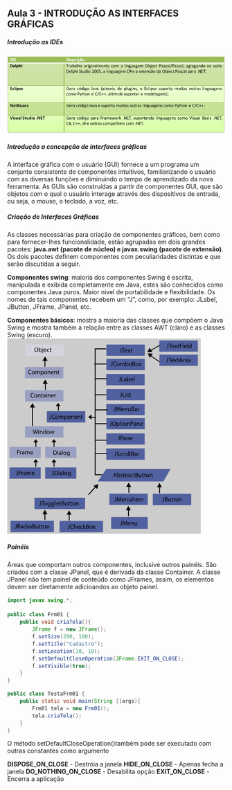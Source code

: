 ## Aula 3 - INTRODUÇÃO AS INTERFACES GRÁFICAS

##### Introdução as IDEs
![Introdução as IDEs](/media/Linguagem_de_Programacao-Java/Aula3/IntroducaoIDEs.png)

##### Introdução a concepção de interfaces gráficas
A interface gráfica com o usuário (GUI) fornece a um programa um conjunto consistente de componentes intuitivos, familiarizando o usuário com as diversas funções e diminuindo o tempo de aprendizado da nova ferramenta. As GUIs são construídas a partir de componentes GUI, que são objetos com o qual o usuário interage através dos dispositivos de entrada, ou seja, o mouse, o teclado, a voz, etc.

##### Criação de Interfaces Gráficas

As classes necessárias para criação de componentes gráficos, bem como para fornecer-lhes funcionalidade, estão agrupadas em dois grandes pacotes: **java.awt (pacote de núcleo) e javax.swing (pacote de extensão)**. Os dois pacotes definem componentes com peculiaridades distintas e que serão discutidas a seguir.

**Componentes swing**: maioria dos componentes Swing é escrita, manipulada e exibida completamente em Java, estes são conhecidos como componentes Java puros. Maior nível de portabilidade e flexibilidade. Os nomes de tais componentes recebem um “J”, como, por exemplo: JLabel, JButton, JFrame, JPanel, etc.

**Componentes básicos**: mostra a maioria das classes que compõem o Java Swing e mostra também a relação entre as classes AWT (claro) e as classes Swing (escuro).
![Fluxograma de relação entre as classes](/media/Linguagem_de_Programacao-Java/Aula3/componentesBasicos.png)

##### Painéis

Áreas que comportam outros componentes, inclusive outros painéis. São criados com a classe JPanel, que é derivada da classe Container. A classe JPanel não tem painel de conteúdo como JFrames, assim, os elementos devem ser diretamente adicioandos ao objeto painel.
```Java
import javax.swing.*;

public class Frm01 {
    public void criaTela(){
        JFrame f = new JFrame();
        f.setSize(290, 100);
        f.setTitle("Cadastro");
        f.setLocation(10, 10);
        f.setDefaultCloseOperation(JFrame.EXIT_ON_CLOSE);
        f.setVisible(true);
    }
}
```
```Java
public class TestaFrm01 {
    public static void main(String []args){
        Frm01 tela = new Frm01();
        tela.criaTela();
    }
}
```
O método setDefaultCloseOperation()também pode ser executado com outras constantes como argumento

**DISPOSE_ON_CLOSE** - Destróia a janela
**HIDE_ON_CLOSE** - Apenas fecha a janela
**DO_NOTHING_ON_CLOSE** - Desabilita opção
**EXIT_ON_CLOSE** - Encerra a aplicação
